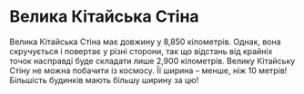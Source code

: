 # Велика Кітайська Стіна

Велика Кітайська Стіна має довжину у 8,850 кілометрів. Однак, вона скручується і
повертає у різні сторони, так що відстань від крайніх точок насправді буде
складати лише 2,900 кілометрів. Велику Кітайську Стіну не можна побачити із
космосу. Її ширина – менше, ніж 10 метрів! Більшість будинків мають більшу
ширину за цю!
